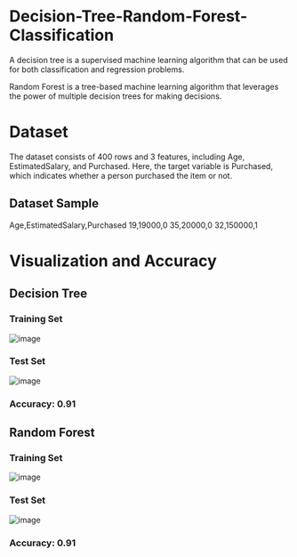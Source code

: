 # Decision-Tree-Random-Forest-Classification

A decision tree is a supervised machine learning algorithm that can be used for both classification and regression problems.

Random Forest is a tree-based machine learning algorithm that leverages the power of multiple decision trees for making decisions.

# Dataset

The dataset consists of 400 rows and 3 features, including Age, EstimatedSalary, and Purchased. Here, the target variable is Purchased, which indicates whether a person purchased the item or not.

## Dataset Sample
Age,EstimatedSalary,Purchased
19,19000,0
35,20000,0
32,150000,1

# Visualization and Accuracy
## Decision Tree
### Training Set

![image](https://user-images.githubusercontent.com/95513386/146701601-c573737e-f381-42c6-892c-952e89c930b1.png)

### Test Set

![image](https://user-images.githubusercontent.com/95513386/146701627-2aaa8df5-2fe5-416a-aade-6249ec64c62f.png)

### Accuracy: 0.91


## Random Forest
### Training Set

![image](https://user-images.githubusercontent.com/95513386/146701527-a983c4d4-f775-4b98-9b3c-e7d944e86c0d.png)

### Test Set

![image](https://user-images.githubusercontent.com/95513386/146701672-fbe4f6c4-90c7-40a6-81e0-f9db1e9b4cbd.png)

### Accuracy: 0.91

